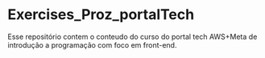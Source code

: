 # Exercises_Proz_portalTech
Esse repositório contem o  conteudo do curso do portal tech AWS+Meta de introdução a programação com foco em front-end.
